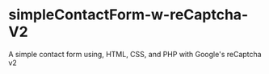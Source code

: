 # simpleContactForm-w-reCaptcha-V2
A simple contact form using, HTML, CSS, and PHP with Google's reCaptcha v2
